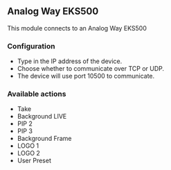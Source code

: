 ## Analog Way EKS500
This module connects to an Analog Way EKS500

### Configuration
* Type in the IP address of the device.
* Choose whether to communicate over TCP or UDP.
* The device will use port 10500 to communicate.

### Available actions
* Take
* Background LIVE
* PIP 2
* PIP 3
* Background Frame
* LOGO 1
* LOGO 2
* User Preset